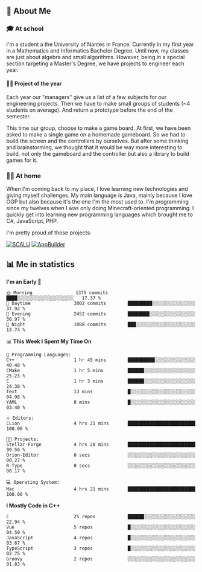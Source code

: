 ## 👀 About Me

### 🎓 At school

I'm a student a the University of Nantes in France. Currently in my first year in a Mathematics and Informatics Bachelor Degree. Until now, my classes are just about algebra and small algorithms. However, being in a special section targeting a Master's Degree, we have projects to engineer each year. 

#### 🔧🔬 Project of the year

Each year our "managers" give us a list of a few subjects for our engineering projects. Then we have to make small groups of students (~4 students on average). And return a prototype before the end of the semester.

This time our group, choose to make a game board. At first, we have been asked to make a single game on a homemade gameboard. So we had to build the screen and the controllers by ourselves. 
But after some thinking and brainstorming, we thought that it would be way more interesting to build, not only the gameboard and the controller but also a library to build games for it.

### 👨‍💻 At home

When I'm coming back to my place, I love learning new technologies and giving myself challenges. My main language is Java, mainly because I love OOP but also because it's the one I'm the most used to. I'm programming since my twelves when I was only doing Minecraft-oriented programming.  I quickly get into learning new programming languages which brought me to C#, JavaScript, PHP. 

I'm pretty proud of those projects:

[![SCALU](https://github-readme-stats.vercel.app/api/pin?username=renardfute&repo=SCALU)](https://github.com/renardfute/scalu)
[![AppBuilder](https://github-readme-stats.vercel.app/api/pin?username=pulsedev2&repo=AppBuilder)](https://github.com/pulsedev2/AppBuilder)

## 📊 Me in statistics
<!--START_SECTION:waka-->
**I'm an Early 🐤** 

```text
🌞 Morning                1375 commits        ████░░░░░░░░░░░░░░░░░░░░░   17.37 % 
🌆 Daytime                3002 commits        █████████░░░░░░░░░░░░░░░░   37.92 % 
🌃 Evening                2452 commits        ████████░░░░░░░░░░░░░░░░░   30.97 % 
🌙 Night                  1088 commits        ███░░░░░░░░░░░░░░░░░░░░░░   13.74 % 
```


📊 **This Week I Spent My Time On** 

```text
💬 Programming Languages: 
C++                      1 hr 45 mins        ██████████░░░░░░░░░░░░░░░   40.48 % 
CMake                    1 hr 5 mins         ██████░░░░░░░░░░░░░░░░░░░   25.23 % 
C                        1 hr 3 mins         ██████░░░░░░░░░░░░░░░░░░░   24.38 % 
Text                     13 mins             █░░░░░░░░░░░░░░░░░░░░░░░░   04.98 % 
YAML                     8 mins              █░░░░░░░░░░░░░░░░░░░░░░░░   03.40 % 

🔥 Editors: 
CLion                    4 hrs 21 mins       █████████████████████████   100.00 % 

🐱‍💻 Projects: 
Stellar-Forge            4 hrs 20 mins       █████████████████████████   99.56 % 
Orion-Editor             0 secs              ░░░░░░░░░░░░░░░░░░░░░░░░░   00.27 % 
R-Type                   0 secs              ░░░░░░░░░░░░░░░░░░░░░░░░░   00.17 % 

💻 Operating System: 
Mac                      4 hrs 21 mins       █████████████████████████   100.00 % 
```

**I Mostly Code in C++** 

```text
C                        25 repos            ██████░░░░░░░░░░░░░░░░░░░   22.94 % 
Vue                      5 repos             █░░░░░░░░░░░░░░░░░░░░░░░░   04.59 % 
JavaScript               4 repos             █░░░░░░░░░░░░░░░░░░░░░░░░   03.67 % 
TypeScript               3 repos             █░░░░░░░░░░░░░░░░░░░░░░░░   02.75 % 
Groovy                   2 repos             ░░░░░░░░░░░░░░░░░░░░░░░░░   01.83 % 
```




<!--END_SECTION:waka-->
